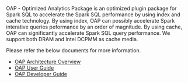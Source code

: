 OAP - Optimized Analytics Package is an optimized plugin package for Spark SQL to accelerate the Spark SQL performance by using index and cache technology. By using index, OAP can possibly accelerate Spark interative queries peformance by an order of magnitude. By using cache, OAP can significantly accelerate Spark SQL query performance. We support both DRAM and Intel DCPMM as cache media.

Please refer the below documents for more information.

* [OAP Architecture Overview](./OAP-Architect-Overview.md)
* [OAP User Guide](./OAP-User-Guide.md)
* [OAP Developer Guide](./OAP-Developer-Guide.md)
